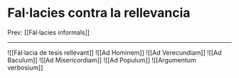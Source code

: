 # Fal·lacies contra la rellevancia
Prev: [[Fàl·lacies informals]]
___
 ![[Fàl·lacia de tesis rellevant]]
 ![[Ad Hominem]]
![[Ad Verecundiam]]
![[Ad Baculum]]
![[Ad Misericordiam]]
![[Ad Populum]]
![[Argumentum verbosium]]
